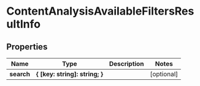 # ContentAnalysisAvailableFiltersResultInfo

## Properties

| Name | Type | Description | Notes |
|------------ | ------------- | ------------- | -------------|
**search** | **{ [key: string]: string; }** |  |[optional]|